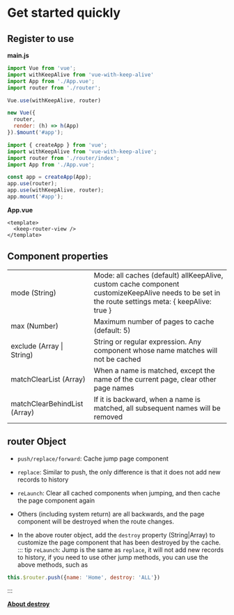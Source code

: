 # Get started quickly

## Register to use
**main.js**
<CodeGroup>
  <CodeGroupItem title="Vue2.x" active>

  ```js
  import Vue from 'vue';
  import withKeepAlive from 'vue-with-keep-alive'
  import App from './App.vue';
  import router from './router';

  Vue.use(withKeepAlive, router)

  new Vue({
    router,
    render: (h) => h(App)
  }).$mount('#app');
  ```

  </CodeGroupItem>

  <CodeGroupItem title="Vue3.x">

  ```js
  import { createApp } from 'vue';
  import withKeepAlive from 'vue-with-keep-alive';
  import router from './router/index';
  import App from './App.vue';

  const app = createApp(App);
  app.use(router);
  app.use(withKeepAlive, router);
  app.mount('#app');
  ```

  </CodeGroupItem>
</CodeGroup>

**App.vue**
```vue
<template>
  <keep-router-view />
</template>
```

## Component properties

<table class="table table-bordered table-striped table-condensed">
  <tr>
    <td>mode (String)</td>
	  <td>Mode: all caches (default) allKeepAlive, custom cache component customizeKeepAlive needs to be set in the route settings meta: { keepAlive: true }</td>
  </tr>
  <tr>
    <td>max (Number)</td>
	  <td>Maximum number of pages to cache (default: 5)</td>
  </tr>
  <tr>
    <td>exclude  (Array | String)</td>
	  <td>String or regular expression. Any component whose name matches will not be cached</td>
  </tr>
  <tr>
    <td>matchClearList (Array)</td>
	  <td>When a name is matched, except the name of the current page, clear other page names</td>
  </tr>
  <tr>
    <td>matchClearBehindList (Array)</td>
	  <td>If it is backward, when a name is matched, all subsequent names will be removed</td>
  </tr>
</table>

## router Object

- `push/replace/forward`: Cache jump page component

- `replace`: Similar to push, the only difference is that it does not add new records to history

- `reLaunch`: Clear all cached components when jumping, and then cache the page component again

- Others (including system return) are all backwards, and the page component will be destroyed when the route changes.

- In the above router object, add the `destroy` property (String|Array) to customize the page component that has been destroyed by the cache.
::: tip
`reLaunch`: Jump is the same as `replace`, it will not add new records to history, if you need to use other jump methods, you can use the above methods, such as
```js
this.$router.push({name: 'Home', destroy: 'ALL'})
```
:::

**[About destroy](./destroy.md)**